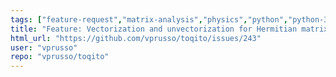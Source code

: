 ```yaml
---
tags: ["feature-request","matrix-analysis","physics","python","python-3","quantum","quantum-computing","quantum-information","unitaryhack"]
title: "Feature: Vectorization and unvectorization for Hermitian matrix"
html_url: "https://github.com/vprusso/toqito/issues/243"
user: "vprusso"
repo: "vprusso/toqito"
---
```


